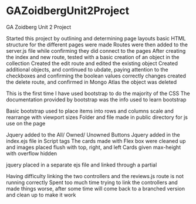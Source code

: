 # GAZoidbergUnit2Project
GA Zoidberg Unit 2 Project

Started this project by outlining and determining page layouts
basic HTML structure for the different pages were made
Routes were then added to the server.js file while confirming they did connect to the pages
After creating the index and new route, tested with a basic creation of an object in the collection
Created the edit route and edited the existing object
Created additional objects, and continued to ubdate, paying attention to the checkboxes and confirming the boolean values correctly changes
created the delete route, and confirmed in Mongo Atlas the object was deleted

This is the first time I have used bootstrap to do the majority of the CSS
The documentation provided by bootstrap was the info used to learn bootstrap

Basic bootstrap used to place items into rows and columns scale and rearrange with viewport sizes
Folder and file made in public directory for js use on the page

Jquery added to the All/ Owned/ Unowned Buttons
Jquery added in the index.ejs file in Script tags
The cards made with Flex box were cleaned up and images placed flush with top, right, and left
Cards given max-height with overflow hidden

jquery placed in a separate ejs file and linked through a partial

Having difficulty linking the two controllers and the reviews.js route is not running correctly
Spent too much time trying to link the controllers and made things worse, after some time will come back to a branched version and clean up to make it work